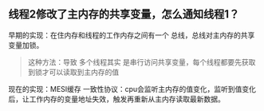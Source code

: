 ## 线程2修改了主内存的共享变量，怎么通知线程1？

早期的实现：在住内存和线程的工作内存之间有一个 总线，总线对主内存的共享变量加锁。
>这种方法：导致 多个线程其实 是串行访问共享变量，每个线程都要先获取到锁才可以读取到主内存的值

现在的实现：MESI缓存 一致性协议：cpu会监听主内存的值变化，监听到值变化后，让工作内存的变量地址失效，触发再重新从主内存读取最新数据。